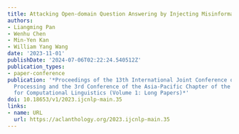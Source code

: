 ```yaml
---
title: Attacking Open-domain Question Answering by Injecting Misinformation
authors:
- Liangming Pan
- Wenhu Chen
- Min-Yen Kan
- William Yang Wang
date: '2023-11-01'
publishDate: '2024-07-06T02:22:24.540512Z'
publication_types:
- paper-conference
publication: '*Proceedings of the 13th International Joint Conference on Natural Language
  Processing and the 3rd Conference of the Asia-Pacific Chapter of the Association
  for Computational Linguistics (Volume 1: Long Papers)*'
doi: 10.18653/v1/2023.ijcnlp-main.35
links:
- name: URL
  url: https://aclanthology.org/2023.ijcnlp-main.35
---
```

